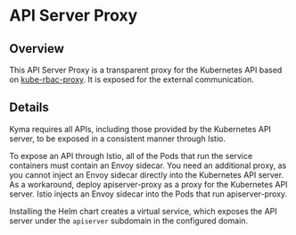 # API Server Proxy

## Overview

This API Server Proxy is a transparent proxy for the Kubernetes API based on [kube-rbac-proxy](https://github.com/brancz/kube-rbac-proxy). It is exposed for the external communication.

## Details

Kyma requires all APIs, including those provided by the Kubernetes API server, to be exposed in a consistent manner through Istio.

To expose an API through Istio, all of the Pods that run the service containers must contain an Envoy sidecar. You need an additional proxy, as you cannot inject an Envoy sidecar directly into the Kubernetes API server. As a workaround, deploy apiserver-proxy as a proxy for the Kubernetes API server. Istio injects an Envoy sidecar into the Pods that run apiserver-proxy.

Installing the Helm chart creates a virtual service, which exposes the API server under the `apiserver` subdomain in the configured domain.

